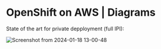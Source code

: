 # OpenShift on AWS | Diagrams

State of the art for private depployment (full IPI):

![Screenshot from 2024-01-18 13-00-48](https://github.com/mtulio/mtulio.labs/assets/3216894/b9a7962a-c06d-4dcf-99f4-d59781b7b347)

